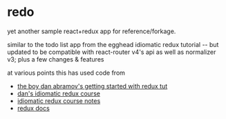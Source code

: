 # redo
yet another sample react+redux app for reference/forkage.

similar to the todo list app from the egghead idiomatic redux tutorial -- but updated to be compatible with react-router v4's api as well as normalizer v3; plus a few changes & features

at various points this has used code from
- [the boy dan abramov's getting started with redux tut](https://egghead.io/courses/getting-started-with-redux)
- [dan's idiomatic redux course](https://egghead.io/courses/building-react-applications-with-idiomatic-redux)
- [idiomatic redux course notes](https://github.com/tayiorbeii/egghead.io_idiomatic_redux_course_notes)
- [redux docs](http://redux.js.org/)

